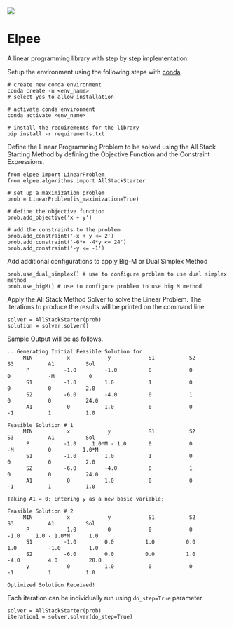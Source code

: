 <img src="https://github.com/navindu-ds/elpee/assets/114894532/81c9a74a-435d-4dd7-bef4-e9d88708cffb">

# Elpee

A linear programming library with step by step implementation. 

Setup the environment using the following steps with [conda](https://conda.io/projects/conda/en/latest/user-guide/install/index.html).
```
# create new conda environment
conda create -n <env_name>
# select yes to allow installation

# activate conda environment
conda activate <env_name>

# install the requirements for the library
pip install -r requirements.txt
```

Define the Linear Programming Problem to be solved using the All Stack Starting Method by defining the Objective Function and the Constraint Expressions.
```
from elpee import LinearProblem
from elpee.algorithms import AllStackStarter

# set up a maximization problem
prob = LinearProblem(is_maximization=True)

# define the objective function
prob.add_objective('x + y')

# add the constraints to the problem
prob.add_constraint('-x + y <= 2')
prob.add_constraint('-6*x -4*y <= 24')
prob.add_constraint('-y <= -1')
```

Add additional configurations to apply Big-M or Dual Simplex Method
```
prob.use_dual_simplex() # use to configure problem to use dual simplex method
prob.use_bigM() # use to configure problem to use big M method
```

Apply the All Stack Method Solver to solve the Linear Problem. The iterations to produce the results will be printed on the command line.
```
solver = AllStackStarter(prob)
solution = solver.solver()
```
Sample Output will be as follows.
```
...Generating Initial Feasible Solution for
     MIN           x            y            S1           S2           S3           A1          Sol
      P           -1.0         -1.0          0            0            0            -M           0
      S1          -1.0         1.0           1            0            0            0           2.0
      S2          -6.0         -4.0          0            1            0            0           24.0
      A1           0           1.0           0            0            -1           1           1.0

Feasible Solution # 1
     MIN           x            y            S1           S2           S3           A1          Sol
      P           -1.0     1.0*M - 1.0       0            0            -M           0          1.0*M
      S1          -1.0         1.0           1            0            0            0           2.0
      S2          -6.0         -4.0          0            1            0            0           24.0
      A1           0           1.0           0            0            -1           1           1.0

Taking A1 = 0; Entering y as a new basic variable;

Feasible Solution # 2
     MIN           x            y            S1           S2           S3           A1          Sol
      P           -1.0          0            0            0           -1.0     1.0 - 1.0*M      1.0
      S1          -1.0         0.0          1.0          0.0          1.0          -1.0         1.0
      S2          -6.0         0.0          0.0          1.0          -4.0         4.0          28.0
      y            0           1.0           0            0            -1           1           1.0

Optimized Solution Received!
```
Each iteration can be individually run using `do_step=True` parameter
```
solver = AllStackStarter(prob)
iteration1 = solver.solver(do_step=True)
```
